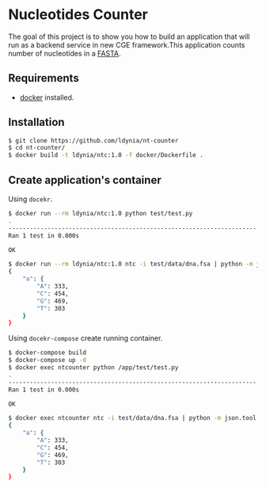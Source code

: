 # Nucleotides Counter
The goal of this project is to show you how to build an application that will run as a backend service in new CGE framework.This application counts number of nucleotides in a [FASTA](http://www.cbs.dtu.dk/services/NetGene2/fasta.php).

## Requirements
* [docker](https://docker.com/) installed.


## Installation
```bash
$ git clone https://github.com/ldynia/nt-counter
$ cd nt-counter/
$ docker build -t ldynia/ntc:1.0 -f docker/Dockerfile .
```

## Create application's container
Using `docekr`.

```bash
$ docker run --rm ldynia/ntc:1.0 python test/test.py
.
----------------------------------------------------------------------
Ran 1 test in 0.000s

OK

$ docker run --rm ldynia/ntc:1.0 ntc -i test/data/dna.fsa | python -m json.tool
{
    "a": {
        "A": 333,
        "C": 454,
        "G": 469,
        "T": 303
    }
}
```

Using `docekr-compose` create running container.

```bash
$ docker-compose build
$ docker-compose up -d
$ docker exec ntcounter python /app/test/test.py
.
----------------------------------------------------------------------
Ran 1 test in 0.000s

OK

$ docker exec ntcounter ntc -i test/data/dna.fsa | python -m json.tool
{
    "a": {
        "A": 333,
        "C": 454,
        "G": 469,
        "T": 303
    }
}
```
